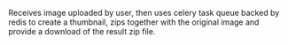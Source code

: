 Receives image uploaded by user, then uses celery task queue backed by redis
to create a thumbnail, zips together with the original image and provide a 
download of the result zip file.
